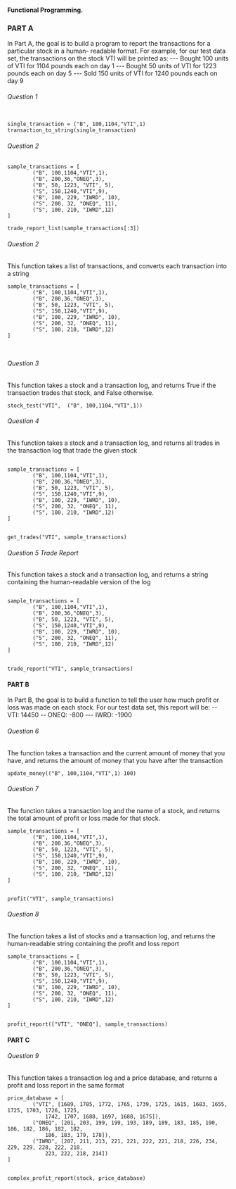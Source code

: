 #### Functional Programming.


### PART A
In Part A, the goal is to build a program to report the transactions for a particular stock in a human-
readable format. For example, for our test data set, the transactions on the stock VTI will be printed
as:
--- Bought 100 units of VTI for 1104 pounds each on day 1
--- Bought 50 units of VTI for 1223 pounds each on day 5
--- Sold 150 units of VTI for 1240 pounds each on day 9

###### Question 1
```{python}

single_transaction = ("B", 100,1104,"VTI",1)
transaction_to_string(single_transaction)
```

###### Question 2

```{python}
sample_transactions = [
        ("B", 100,1104,"VTI",1),
        ("B", 200,36,"ONEQ",3),
        ("B", 50, 1223, "VTI", 5),
        ("S", 150,1240,"VTI",9),
        ("B", 100, 229, "IWRD", 10),
        ("S", 200, 32, "ONEQ", 11),
        ("S", 100, 210, "IWRD",12)
]

trade_report_list(sample_transactions[:3])

```
###### Question 2
This function takes a list of transactions, and converts each transaction into a string
```{python}
sample_transactions = [
        ("B", 100,1104,"VTI",1),
        ("B", 200,36,"ONEQ",3),
        ("B", 50, 1223, "VTI", 5),
        ("S", 150,1240,"VTI",9),
        ("B", 100, 229, "IWRD", 10),
        ("S", 200, 32, "ONEQ", 11),
        ("S", 100, 210, "IWRD",12)
]



```
###### Question 3
This function takes a stock and a transaction log, and returns True if the transaction trades that stock, and False otherwise.
```{python}
stock_test("VTI",  ("B", 100,1104,"VTI",1))

```

###### Question 4
This function takes a stock and a transaction log, and returns all trades in the transaction log that trade the given
stock
```{python}

sample_transactions = [
        ("B", 100,1104,"VTI",1),
        ("B", 200,36,"ONEQ",3),
        ("B", 50, 1223, "VTI", 5),
        ("S", 150,1240,"VTI",9),
        ("B", 100, 229, "IWRD", 10),
        ("S", 200, 32, "ONEQ", 11),
        ("S", 100, 210, "IWRD",12)
]


get_trades("VTI", sample_transactions)
```
###### Question 5 Trade Report

This function takes a stock and a transaction log, and returns a string containing the human-readable version of the log
```{python}

sample_transactions = [
        ("B", 100,1104,"VTI",1),
        ("B", 200,36,"ONEQ",3),
        ("B", 50, 1223, "VTI", 5),
        ("S", 150,1240,"VTI",9),
        ("B", 100, 229, "IWRD", 10),
        ("S", 200, 32, "ONEQ", 11),
        ("S", 100, 210, "IWRD",12)
]


trade_report("VTI", sample_transactions)
```


#### PART B
In Part B, the goal is to build a function to tell the user how much profit or loss was made on each stock.
For our test data set, this report will be:
-- VTI: 14450
-- ONEQ: -800
--- IWRD: -1900


###### Question 6
The function takes a transaction and the current amount of money that you have, and returns the amount of money that you have
after the transaction
```{python}
update_money(("B", 100,1104,"VTI",1) 100)
```

###### Question 7
The function takes a transaction log and the name of a stock, and returns the total amount of profit or loss made for that stock.

```{python}
sample_transactions = [
        ("B", 100,1104,"VTI",1),
        ("B", 200,36,"ONEQ",3),
        ("B", 50, 1223, "VTI", 5),
        ("S", 150,1240,"VTI",9),
        ("B", 100, 229, "IWRD", 10),
        ("S", 200, 32, "ONEQ", 11),
        ("S", 100, 210, "IWRD",12)
]


profit("VTI", sample_transactions)
```


###### Question 8
The function takes a list of stocks and a transaction log, and returns the human-readable string containing the profit and
loss report

```{python}
sample_transactions = [
        ("B", 100,1104,"VTI",1),
        ("B", 200,36,"ONEQ",3),
        ("B", 50, 1223, "VTI", 5),
        ("S", 150,1240,"VTI",9),
        ("B", 100, 229, "IWRD", 10),
        ("S", 200, 32, "ONEQ", 11),
        ("S", 100, 210, "IWRD",12)
]


profit_report(["VTI", "ONEQ"], sample_transactions)
```

#### PART C

###### Question 9
This function takes a transaction log and a price database, and returns a profit and loss report in the same format
```{python}
price_database = [
        ("VTI", [1689, 1785, 1772, 1765, 1739, 1725, 1615, 1683, 1655, 1725, 1703, 1726, 1725,
            1742, 1707, 1688, 1697, 1688, 1675]),
        ("ONEQ", [201, 203, 199, 199, 193, 189, 189, 183, 185, 190, 186, 182, 186, 182, 182,
            186, 183, 179, 178]),
        ("IWRD", [207, 211, 213, 221, 221, 222, 221, 218, 226, 234, 229, 229, 228, 222, 218,
            223, 222, 218, 214])
]


complex_profit_report(stock, price_database)
```
